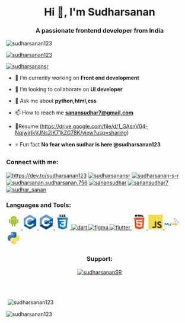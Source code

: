 <h1 align="center">Hi 👋, I'm Sudharsanan</h1>
<h3 align="center">A passionate frontend developer from India</h3>

<p align="left"> <img src="https://komarev.com/ghpvc/?username=sudharsanan123&label=Profile%20views&color=0e75b6&style=flat" alt="sudharsanan123" /> </p>

<p align="left"> <a href="https://github.com/ryo-ma/github-profile-trophy"><img src="https://github-profile-trophy.vercel.app/?username=sudharsanan123" alt="sudharsanan123" /></a> </p>

<p align="left"> <a href="https://twitter.com/sudharsanansr" target="blank"><img src="https://img.shields.io/twitter/follow/sudharsanansr?logo=twitter&style=for-the-badge" alt="sudharsanansr" /></a> </p>

- 🔭 I’m currently working on **Front end development**

- 👯 I’m looking to collaborate on **UI developer**

- 💬 Ask me about **python,html,css**

- 📫 How to reach me **sanansudhar7@gmail.com**

- 📄Resume:(https://drive.google.com/file/d/1_GAsnV04-NqjwjrIkVJNs2IK71kZG78K/view?usp=sharing)

- ⚡ Fun fact **No fear when sudhar is here @sudharsanan123**

<h3 align="left">Connect with me:</h3>
<p align="left">
<a href="https://dev.to/https://dev.to/sudharsanan123" target="blank"><img align="center" src="https://raw.githubusercontent.com/rahuldkjain/github-profile-readme-generator/master/src/images/icons/Social/devto.svg" alt="https://dev.to/sudharsanan123" height="30" width="40" /></a>
<a href="https://twitter.com/sudharsanansr" target="blank"><img align="center" src="https://raw.githubusercontent.com/rahuldkjain/github-profile-readme-generator/master/src/images/icons/Social/twitter.svg" alt="sudharsanansr" height="30" width="40" /></a>
<a href="https://linkedin.com/in/sudharsanan-s-r" target="blank"><img align="center" src="https://raw.githubusercontent.com/rahuldkjain/github-profile-readme-generator/master/src/images/icons/Social/linked-in-alt.svg" alt="sudharsanan-s-r" height="30" width="40" /></a>
<a href="https://fb.com/sudharsanan.sudharsanan.756" target="blank"><img align="center" src="https://raw.githubusercontent.com/rahuldkjain/github-profile-readme-generator/master/src/images/icons/Social/facebook.svg" alt="sudharsanan.sudharsanan.756" height="30" width="40" /></a>
<a href="https://www.codechef.com/users/sanansudhar" target="blank"><img align="center" src="https://cdn.jsdelivr.net/npm/simple-icons@3.1.0/icons/codechef.svg" alt="sanansudhar" height="30" width="40" /></a>
<a href="https://www.hackerrank.com/sanansudhar7" target="blank"><img align="center" src="https://raw.githubusercontent.com/rahuldkjain/github-profile-readme-generator/master/src/images/icons/Social/hackerrank.svg" alt="sanansudhar7" height="30" width="40" /></a>
<a href="https://www.leetcode.com/sudhar_sanan" target="blank"><img align="center" src="https://raw.githubusercontent.com/rahuldkjain/github-profile-readme-generator/master/src/images/icons/Social/leet-code.svg" alt="sudhar_sanan" height="30" width="40" /></a>
</p>

<h3 align="left">Languages and Tools:</h3>
<p align="left"> <a href="https://developer.android.com" target="_blank" rel="noreferrer"> <img src="https://raw.githubusercontent.com/devicons/devicon/master/icons/android/android-original-wordmark.svg" alt="android" width="40" height="40"/> </a> <a href="https://www.cprogramming.com/" target="_blank" rel="noreferrer"> <img src="https://raw.githubusercontent.com/devicons/devicon/master/icons/c/c-original.svg" alt="c" width="40" height="40"/> </a> <a href="https://www.w3schools.com/cpp/" target="_blank" rel="noreferrer"> <img src="https://raw.githubusercontent.com/devicons/devicon/master/icons/cplusplus/cplusplus-original.svg" alt="cplusplus" width="40" height="40"/> </a> <a href="https://www.w3schools.com/css/" target="_blank" rel="noreferrer"> <img src="https://raw.githubusercontent.com/devicons/devicon/master/icons/css3/css3-original-wordmark.svg" alt="css3" width="40" height="40"/> </a> <a href="https://dart.dev" target="_blank" rel="noreferrer"> <img src="https://www.vectorlogo.zone/logos/dartlang/dartlang-icon.svg" alt="dart" width="40" height="40"/> </a> <a href="https://www.figma.com/" target="_blank" rel="noreferrer"> <img src="https://www.vectorlogo.zone/logos/figma/figma-icon.svg" alt="figma" width="40" height="40"/> </a> <a href="https://flutter.dev" target="_blank" rel="noreferrer"> <img src="https://www.vectorlogo.zone/logos/flutterio/flutterio-icon.svg" alt="flutter" width="40" height="40"/> </a> <a href="https://www.w3.org/html/" target="_blank" rel="noreferrer"> <img src="https://raw.githubusercontent.com/devicons/devicon/master/icons/html5/html5-original-wordmark.svg" alt="html5" width="40" height="40"/> </a> <a href="https://developer.mozilla.org/en-US/docs/Web/JavaScript" target="_blank" rel="noreferrer"> <img src="https://raw.githubusercontent.com/devicons/devicon/master/icons/javascript/javascript-original.svg" alt="javascript" width="40" height="40"/> </a> <a href="https://www.mysql.com/" target="_blank" rel="noreferrer"> <img src="https://raw.githubusercontent.com/devicons/devicon/master/icons/mysql/mysql-original-wordmark.svg" alt="mysql" width="40" height="40"/> </a> <a href="https://www.python.org" target="_blank" rel="noreferrer"> <img src="https://raw.githubusercontent.com/devicons/devicon/master/icons/python/python-original.svg" alt="python" width="40" height="40"/> </a> </p>

<h3 align="center">Support:</h3>
<p align="center"><a href="https://www.buymeacoffee.com/sudharsananSR"> <img align="center" src="https://cdn.buymeacoffee.com/buttons/v2/default-yellow.png" height="50" width="210" alt="sudharsananSR" /></a></p><br><br>

<p>&nbsp;<img align="center"
       src="https://github-readme-stats.vercel.app/api?username=sudharsanan123&show_icons=true&locale=en" alt="sudharsanan123" /></p>

<p><img align="center"
        src="https://github-readme-streak-stats.herokuapp.com/?user=sudharsanan123&" alt="sudharsanan123"   
  </p>
